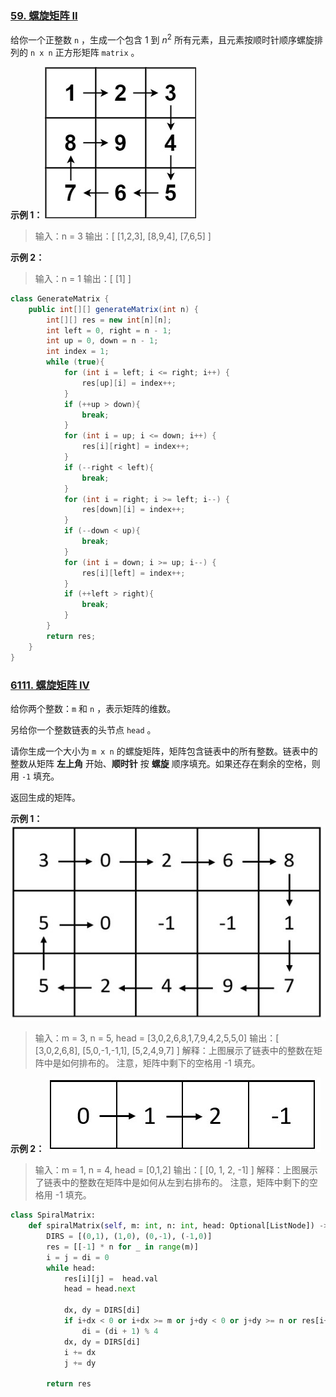 ### [59. 螺旋矩阵 II](https://leetcode.cn/problems/spiral-matrix-ii/)

给你一个正整数 `n` ，生成一个包含 1 到 $n^2$ 所有元素，且元素按顺时针顺序螺旋排列的 `n x n` 正方形矩阵 `matrix` 。
 

**示例 1：**
![示例1](pic/59螺旋矩阵2.1.jpg)
>输入：n = 3
输出：[ [1,2,3], [8,9,4], [7,6,5] ]

**示例 2：**
>输入：n = 1
输出：[ [1] ]

```java
class GenerateMatrix {
    public int[][] generateMatrix(int n) {
        int[][] res = new int[n][n];
        int left = 0, right = n - 1;
        int up = 0, down = n - 1;
        int index = 1;
        while (true){
            for (int i = left; i <= right; i++) {
                res[up][i] = index++;
            }
            if (++up > down){
                break;
            }
            for (int i = up; i <= down; i++) {
                res[i][right] = index++;
            }
            if (--right < left){
                break;
            }
            for (int i = right; i >= left; i--) {
                res[down][i] = index++;
            }
            if (--down < up){
                break;
            }
            for (int i = down; i >= up; i--) {
                res[i][left] = index++;
            }
            if (++left > right){
                break;
            }
        }
        return res;
    }
}
```


### [6111. 螺旋矩阵 IV](https://leetcode.cn/problems/spiral-matrix-iv/solution/)

给你两个整数：`m` 和 `n` ，表示矩阵的维数。

另给你一个整数链表的头节点 `head` 。

请你生成一个大小为 `m x n` 的螺旋矩阵，矩阵包含链表中的所有整数。链表中的整数从矩阵 **左上角** 开始、**顺时针** 按 **螺旋** 顺序填充。如果还存在剩余的空格，则用 `-1` 填充。

返回生成的矩阵。

**示例 1：**
![示例1](pic/6111螺旋矩阵4.1.jpg)
>输入：m = 3, n = 5, head = [3,0,2,6,8,1,7,9,4,2,5,5,0]
输出：[ [3,0,2,6,8], [5,0,-1,-1,1], [5,2,4,9,7] ]
解释：上图展示了链表中的整数在矩阵中是如何排布的。
注意，矩阵中剩下的空格用 -1 填充。

**示例 2：**
![示例2](pic/6111螺旋矩阵4.2.jpg)
>输入：m = 1, n = 4, head = [0,1,2]
输出：[ [0, 1, 2, -1] ]
解释：上图展示了链表中的整数在矩阵中是如何从左到右排布的。 
注意，矩阵中剩下的空格用 -1 填充。

```py
class SpiralMatrix:
    def spiralMatrix(self, m: int, n: int, head: Optional[ListNode]) -> List[List[int]]:
        DIRS = [(0,1), (1,0), (0,-1), (-1,0)]
        res = [[-1] * n for _ in range(m)]
        i = j = di = 0
        while head:
            res[i][j] =  head.val
            head = head.next

            dx, dy = DIRS[di]
            if i+dx < 0 or i+dx >= m or j+dy < 0 or j+dy >= n or res[i+dx][j+dy] != -1:
                di = (di + 1) % 4
            dx, dy = DIRS[di]
            i += dx
            j += dy

        return res
```
